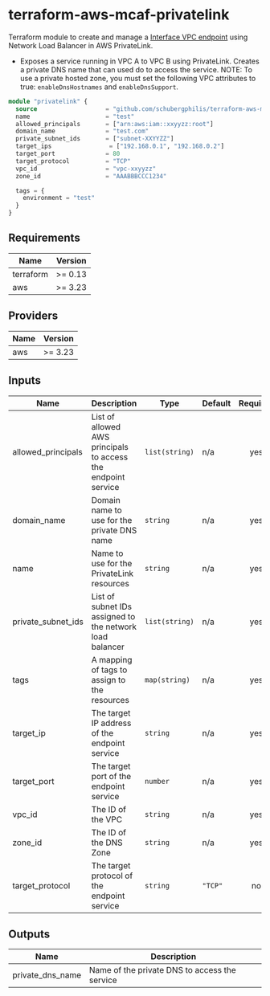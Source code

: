 # terraform-aws-mcaf-privatelink
Terraform module to create and manage a [Interface VPC endpoint](https://docs.aws.amazon.com/vpc/latest/userguide/endpoint-service-overview.html) using Network Load Balancer in AWS PrivateLink.

- Exposes a service running in VPC A to VPC B using PrivateLink. Creates a private DNS name that can used do to access the
service. NOTE: To use a private hosted zone, you must set the following VPC attributes to true: `enableDnsHostnames` and `enableDnsSupport`.

```terraform
module "privatelink" {
  source                   = "github.com/schubergphilis/terraform-aws-mcaf-privatelink"
  name                     = "test"
  allowed_principals       = ["arn:aws:iam::xxyyzz:root"]
  domain_name              = "test.com"
  private_subnet_ids       = ["subnet-XXYYZZ"]
  target_ips                = ["192.168.0.1", "192.168.0.2"]
  target_port              = 80
  target_protocol          = "TCP"
  vpc_id                   = "vpc-xxyyzz"
  zone_id                  = "AAABBBCCC1234"

  tags = {
    environment = "test"
  }
}
```

<!--- BEGIN_TF_DOCS --->
## Requirements

| Name | Version |
|------|---------|
| terraform | >= 0.13 |
| aws | >= 3.23 |

## Providers

| Name | Version |
|------|---------|
| aws | >= 3.23 |

## Inputs

| Name | Description | Type | Default | Required |
|------|-------------|------|---------|:--------:|
| allowed\_principals | List of allowed AWS principals to access the endpoint service | `list(string)` | n/a | yes |
| domain\_name | Domain name to use for the private DNS name | `string` | n/a | yes |
| name | Name to use for the PrivateLink resources | `string` | n/a | yes |
| private\_subnet\_ids | List of subnet IDs assigned to the network load balancer | `list(string)` | n/a | yes |
| tags | A mapping of tags to assign to the resources | `map(string)` | n/a | yes |
| target\_ip | The target IP address of the endpoint service | `string` | n/a | yes |
| target\_port | The target port of the endpoint service | `number` | n/a | yes |
| vpc\_id | The ID of the VPC | `string` | n/a | yes |
| zone\_id | The ID of the DNS Zone | `string` | n/a | yes |
| target\_protocol | The target protocol of the endpoint service | `string` | `"TCP"` | no |

## Outputs

| Name | Description |
|------|-------------|
| private\_dns\_name | Name of the private DNS to access the service |

<!--- END_TF_DOCS --->
